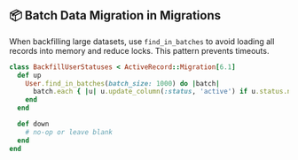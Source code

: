 ## 📦 Batch Data Migration in Migrations

When backfilling large datasets, use `find_in_batches` to avoid loading all records into memory and reduce locks. This pattern prevents timeouts.

```ruby
class BackfillUserStatuses < ActiveRecord::Migration[6.1]
  def up
    User.find_in_batches(batch_size: 1000) do |batch|
      batch.each { |u| u.update_column(:status, 'active') if u.status.nil? }
    end
  end

  def down
    # no-op or leave blank
  end
end
```

